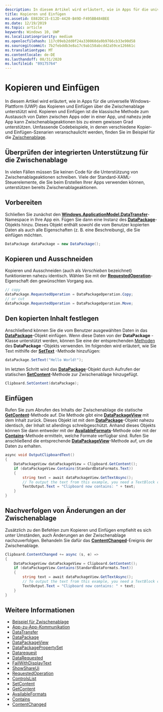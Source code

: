 ```yaml
---
description: In diesem Artikel wird erläutert, wie in Apps für die universelle Windows-Plattform (UWP) das Kopieren und Einfügen über die Zwischenablage unterstützt wird.
title: Kopieren und Einfügen
ms.assetid: E882DC15-E12D-4420-B49D-F495BB484BEE
ms.date: 12/19/2019
ms.topic: article
keywords: Windows 10, UWP
ms.localizationpriority: medium
ms.openlocfilehash: 117c09eb2dd0f24a330060da9b9766cb33e90d58
ms.sourcegitcommit: 7b2febddb3e8a17c9ab158abcdd2a59ce126661c
ms.translationtype: MT
ms.contentlocale: de-DE
ms.lasthandoff: 08/31/2020
ms.locfileid: "89175764"
---
```

# <a name="copy-and-paste"></a>Kopieren und Einfügen

In diesem Artikel wird erläutert, wie in Apps für die universelle Windows-Plattform (UWP) das Kopieren und Einfügen über die Zwischenablage unterstützt wird. Kopieren und Einfügen ist die klassische Methode zum Austausch von Daten zwischen Apps oder in einer App, und nahezu jede App kann Zwischenablageaktionen bis zu einem gewissen Grad unterstützen. Umfassende Codebeispiele, in denen verschiedene Kopier-und Einfügen-Szenarien veranschaulicht werden, finden Sie im Beispiel für die [Zwischenablage](https://github.com/microsoft/Windows-universal-samples/tree/master/Samples/Clipboard).

## <a name="check-for-built-in-clipboard-support"></a>Überprüfen der integrierten Unterstützung für die Zwischenablage

In vielen Fällen müssen Sie keinen Code für die Unterstützung von Zwischenablageaktionen schreiben. Viele der Standard-XAML-Steuerelemente, die Sie beim Erstellen Ihrer Apps verwenden können, unterstützen bereits Zwischenablageaktionen. 

## <a name="get-set-up"></a>Vorbereiten

Schließen Sie zunächst den [**Windows.ApplicationModel.DataTransfer**](/uwp/api/Windows.ApplicationModel.DataTransfer)-Namespace in Ihre App ein. Fügen Sie dann eine Instanz des [**DataPackage**](/uwp/api/Windows.ApplicationModel.DataTransfer.DataPackage)-Objekts hinzu. Dieses Objekt enthält sowohl die vom Benutzer kopierten Daten als auch alle Eigenschaften (z. B. eine Beschreibung), die Sie einfügen möchten.

```cs
DataPackage dataPackage = new DataPackage();
```

<!-- AuthenticateAsync-->

## <a name="copy-and-cut"></a>Kopieren und Ausschneiden

Kopieren und Ausschneiden (auch als *Verschieben* bezeichnet) funktionieren nahezu identisch. Wählen Sie mit der [**RequestedOperation**](/uwp/api/windows.applicationmodel.datatransfer.datapackage.requestedoperation)-Eigenschaft den gewünschten Vorgang aus.

```cs
// copy 
dataPackage.RequestedOperation = DataPackageOperation.Copy;
// or cut
dataPackage.RequestedOperation = DataPackageOperation.Move;
```

## <a name="set-the-copied-content"></a>Den kopierten Inhalt festlegen

Anschließend können Sie die vom Benutzer ausgewählten Daten in das [**DataPackage**](/uwp/api/Windows.ApplicationModel.DataTransfer.DataPackage)-Objekt einfügen. Wenn diese Daten von der **DataPackage** -Klasse unterstützt werden, können Sie eine der entsprechenden [Methoden](/uwp/api/windows.applicationmodel.datatransfer.datapackage#methods) des **DataPackage** -Objekts verwenden. Im folgenden wird erläutert, wie Sie Text mithilfe der [**SetText**](/uwp/api/windows.applicationmodel.datatransfer.datapackage.settext) -Methode hinzufügen:

```cs
dataPackage.SetText("Hello World!");
```

Im letzten Schritt wird das [**DataPackage**](/uwp/api/Windows.ApplicationModel.DataTransfer.DataPackage)-Objekt durch Aufrufen der statischen [**SetContent**](/uwp/api/windows.applicationmodel.datatransfer.clipboard.setcontent)-Methode zur Zwischenablage hinzugefügt.

```cs
Clipboard.SetContent(dataPackage);
```

## <a name="paste"></a>Einfügen

Rufen Sie zum Abrufen des Inhalts der Zwischenablage die statische [**GetContent**](/uwp/api/windows.applicationmodel.datatransfer.clipboard.getcontent)-Methode auf. Die Methode gibt eine [**DataPackageView**](/uwp/api/Windows.ApplicationModel.DataTransfer.DataPackageView) mit dem Inhalt zurück. Dieses Objekt ist mit dem [**DataPackage**](/uwp/api/Windows.ApplicationModel.DataTransfer.DataPackage)-Objekt nahezu identisch, der Inhalt ist allerdings schreibgeschützt. Anhand dieses Objekts können Sie dann entweder mit der [**AvailableFormats**](/uwp/api/windows.applicationmodel.datatransfer.datapackageview.availableformats)-Methode oder mit der [**Contains**](/uwp/api/windows.applicationmodel.datatransfer.datapackageview.contains)-Methode ermitteln, welche Formate verfügbar sind. Rufen Sie anschließend die entsprechende [**DataPackageView**](/uwp/api/Windows.ApplicationModel.DataTransfer.DataPackageView)-Methode auf, um die Daten zu erhalten.

```cs
async void OutputClipboardText()
{
    DataPackageView dataPackageView = Clipboard.GetContent();
    if (dataPackageView.Contains(StandardDataFormats.Text))
    {
        string text = await dataPackageView.GetTextAsync();
        // To output the text from this example, you need a TextBlock control
        TextOutput.Text = "Clipboard now contains: " + text;
    }
}
```

## <a name="track-changes-to-the-clipboard"></a>Nachverfolgen von Änderungen an der Zwischenablage

Zusätzlich zu den Befehlen zum Kopieren und Einfügen empfiehlt es sich unter Umständen, auch Änderungen an der Zwischenablage nachzuverfolgen. Behandeln Sie dafür das [**ContentChanged**](/uwp/api/windows.applicationmodel.datatransfer.clipboard.contentchanged)-Ereignis der Zwischenablage.

```cs
Clipboard.ContentChanged += async (s, e) => 
{
    DataPackageView dataPackageView = Clipboard.GetContent();
    if (dataPackageView.Contains(StandardDataFormats.Text))
    {
        string text = await dataPackageView.GetTextAsync();
        // To output the text from this example, you need a TextBlock control
        TextOutput.Text = "Clipboard now contains: " + text;
    }
}
```

## <a name="see-also"></a>Weitere Informationen

* [Beispiel für Zwischenablage](https://github.com/microsoft/Windows-universal-samples/tree/master/Samples/Clipboard)
* [App-zu-App-Kommunikation](index.md)
* [DataTransfer](/uwp/api/windows.applicationmodel.datatransfer)
* [DataPackage](/uwp/api/windows.applicationmodel.datatransfer.datapackage)
* [DataPackageView](/uwp/api/windows.applicationmodel.datatransfer.datapackageview)
* [DataPackagePropertySet]( /uwp/api/Windows.ApplicationModel.DataTransfer.DataPackagePropertySet)
* [Datarequest](/uwp/api/windows.applicationmodel.datatransfer.datarequest) 
* [DataRequested]( /uwp/api/Windows.ApplicationModel.DataTransfer.DataTransferManager)
* [FailWithDisplayText](/uwp/api/windows.applicationmodel.datatransfer.datarequest.failwithdisplaytext)
* [ShowShareUi](/uwp/api/windows.applicationmodel.datatransfer.datatransfermanager.showshareui)
* [RequestedOperation](/uwp/api/windows.applicationmodel.datatransfer.datapackage.requestedoperation) 
* [ControlsList](../design/controls-and-patterns/index.md)
* [SetContent](/uwp/api/windows.applicationmodel.datatransfer.clipboard.setcontent)
* [GetContent](/uwp/api/windows.applicationmodel.datatransfer.clipboard.getcontent)
* [AvailableFormats](/uwp/api/windows.applicationmodel.datatransfer.datapackageview.availableformats)
* [Contains](/uwp/api/windows.applicationmodel.datatransfer.datapackageview.contains)
* [ContentChanged](/uwp/api/windows.applicationmodel.datatransfer.clipboard.contentchanged)